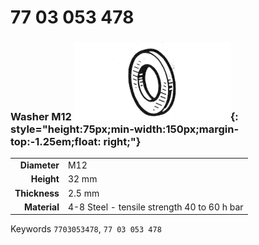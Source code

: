 # 77 03 053 478

### Washer M12 ![](../assets/images/parts/washer.png){: style="height:75px;min-width:150px;margin-top:-1.25em;float: right;"}

|   |   |
|---:|---|
**Diameter** | M12
**Height** |32 mm
**Thickness** |2.5 mm
**Material** | 4-8 Steel - tensile strength 40 to 60 h bar

Keywords `7703053478`, `77 03 053 478`
